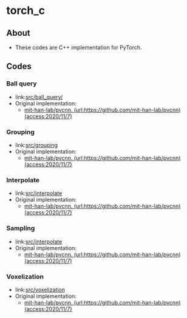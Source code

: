 # torch_c
## About
- These codes are C++ implementation for PyTorch.

## Codes
### Ball query
- link:[src/ball_query/](src/ball_query/)
- Original implementation:
  - [mit-han-lab/pvcnn. (url:https://github.com/mit-han-lab/pvcnn) (access:2020/11/7)](https://github.com/mit-han-lab/pvcnn)

### Grouping
- link:[src/grouping](src/grouping)
- Original implementation:
  - [mit-han-lab/pvcnn. (url:https://github.com/mit-han-lab/pvcnn) (access:2020/11/7)](https://github.com/mit-han-lab/pvcnn)

### Interpolate
- link:[src/interpolate](src/interpolate/)
- Original implementation:
  - [mit-han-lab/pvcnn. (url:https://github.com/mit-han-lab/pvcnn) (access:2020/11/7)](https://github.com/mit-han-lab/pvcnn)

### Sampling
- link:[src/interpolate](src/sampling)
- Original implementation:
  - [mit-han-lab/pvcnn. (url:https://github.com/mit-han-lab/pvcnn) (access:2020/11/7)](https://github.com/mit-han-lab/pvcnn)

### Voxelization
- link:[src/voxelization](src/voxelization/)
- Original implementation:
  - [mit-han-lab/pvcnn. (url:https://github.com/mit-han-lab/pvcnn) (access:2020/11/7)](https://github.com/mit-han-lab/pvcnn)

